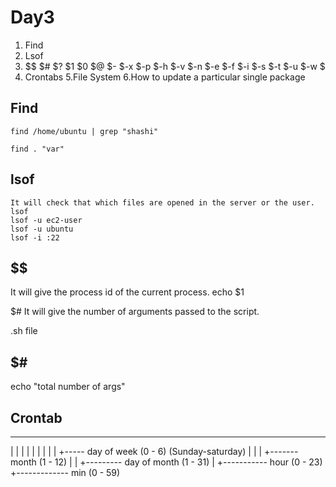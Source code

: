 # Day3

1. Find
2. Lsof
3. $$ $# $? $1 $0 $@ $- $-x $-p $-h $-v $-n $-e $-f $-i $-s $-t $-u $-w $
4. Crontabs
5.File System
6.How to update a particular single package


## Find

    find /home/ubuntu | grep "shashi"

    find . "var"

## lsof

    It will check that which files are opened in the server or the user.
    lsof
    lsof -u ec2-user
    lsof -u ubuntu
    lsof -i :22

## $$ 
It will give the process id of the current process.
echo $1

$#
It will give the number of arguments passed to the script.

.sh file

## $#
echo "total number of args"



## Crontab

* * * * *
| |  |  | |
| |  |  | +----- day of week (0 - 6) (Sunday-saturday)
| |  | +------- month (1 - 12)
| | +--------- day of month (1 - 31)
| +----------- hour (0 - 23)
+------------- min (0 - 59)







